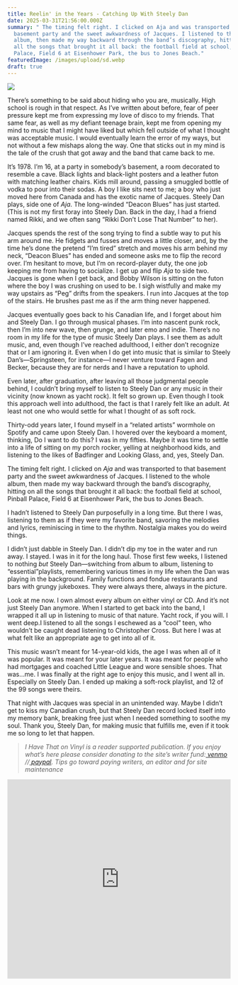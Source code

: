 ```yaml
---
title: Reelin' in the Years - Catching Up With Steely Dan
date: 2025-03-31T21:56:00.000Z
summary: " The timing felt right. I clicked on Aja and was transported to that
  basement party and the sweet awkwardness of Jacques. I listened to the whole
  album, then made my way backward through the band’s discography, hitting on
  all the songs that brought it all back: the football field at school, Pinball
  Palace, Field 6 at Eisenhower Park, the bus to Jones Beach."
featuredImage: /images/upload/sd.webp
draft: true
---
```

![](/images/upload/sd.webp)

There’s something to be said about hiding who you are, musically. High school is rough in that respect. As I’ve written about before, fear of peer pressure kept me from expressing my love of disco to my friends. That same fear, as well as my defiant teenage brain, kept me from opening my mind to music that I might have liked but which fell outside of what I thought was acceptable music. I would eventually learn the error of my ways, but not without a few mishaps along the way. One that sticks out in my mind is the tale of the crush that got away and the band that came back to me. 

It’s 1978. I’m 16, at a party in somebody’s basement, a room decorated to resemble a cave. Black lights and black-light posters and a leather futon with matching leather chairs. Kids mill around, passing a smuggled bottle of vodka to pour into their sodas. A boy I like sits next to me; a boy who just moved here from Canada and has the exotic name of Jacques. Steely Dan plays, side one of *Aja*. The long-winded “Deacon Blues” has just started. (This is not my first foray into Steely Dan. Back in the day, I had a friend named Rikki, and we often sang “Rikki Don’t Lose That Number” to her).

Jacques spends the rest of the song trying to find a subtle way to put his arm around me. He fidgets and fusses and moves a little closer, and, by the time he’s done the pretend “I’m tired” stretch and moves his arm behind my neck, “Deacon Blues” has ended and someone asks me to flip the record over. I’m hesitant to move, but I’m on record-player duty, the one job keeping me from having to socialize. I get up and flip *Aja* to side two. Jacques is gone when I get back, and Bobby Wilson is sitting on the futon where the boy I was crushing on used to be. I sigh wistfully and make my way upstairs as “Peg” drifts from the speakers. I run into Jacques at the top of the stairs. He brushes past me as if the arm thing never happened.

Jacques eventually goes back to his Canadian life, and I forget about him and Steely Dan. I go through musical phases. I’m into nascent punk rock, then I’m into new wave, then grunge, and later emo and indie. There’s no room in my life for the type of music Steely Dan plays. I see them as adult music, and, even though I’ve reached adulthood, I either don’t recognize that or I am ignoring it. Even when I do get into music that is similar to Steely Dan’s—Springsteen, for instance—I never venture toward Fagen and Becker, because they are for nerds and I have a reputation to uphold.

Even later, after graduation, after leaving all those judgmental people behind, I couldn’t bring myself to listen to Steely Dan or any music in their vicinity (now known as yacht rock). It felt so grown up. Even though I took this approach well into adulthood, the fact is that I rarely felt like an adult. At least not one who would settle for what I thought of as soft rock.

Thirty-odd years later, I found myself in a “related artists” wormhole on Spotify and came upon Steely Dan. I hovered over the keyboard a moment, thinking, Do I want to do this? I was in my fifties. Maybe it was time to settle into a life of sitting on my porch rocker, yelling at neighborhood kids, and listening to the likes of Badfinger and Looking Glass, and, yes, Steely Dan. 

The timing felt right. I clicked on *Aja* and was transported to that basement party and the sweet awkwardness of Jacques. I listened to the whole album, then made my way backward through the band’s discography, hitting on all the songs that brought it all back: the football field at school, Pinball Palace, Field 6 at Eisenhower Park, the bus to Jones Beach.

I hadn’t listened to Steely Dan purposefully in a long time. But there I was, listening to them as if they were my favorite band, savoring the melodies and lyrics, reminiscing in time to the rhythm. Nostalgia makes you do weird things.

I didn’t just dabble in Steely Dan. I didn’t dip my toe in the water and run away. I stayed. I was in it for the long haul. Those first few weeks, I listened to nothing *but* Steely Dan—switching from album to album, listening to “essential”playlists, remembering various times in my life when the Dan was playing in the background. Family functions and fondue restaurants and bars with grungy jukeboxes. They were always there, always in the picture.

Look at me now. I own almost every album on either vinyl or CD. And it’s not just Steely Dan anymore. When I started to get back into the band, I wrapped it all up in listening to music of that nature. Yacht rock, if you will. I went deep.I listened to all the songs I eschewed as a “cool” teen, who wouldn’t be caught dead listening to Christopher Cross. But here I was at what felt like an appropriate age to get into all of it. 

This music wasn’t meant for 14-year-old kids, the age I was when all of it was popular. It was meant for your later years. It was meant for people who had mortgages and coached Little League and wore sensible shoes. That was…me. I was finally at the right age to enjoy this music, and I went all in. Especially on Steely Dan. I ended up making a soft-rock playlist, and 12 of the 99 songs were theirs.

That night with Jacques was special in an unintended way. Maybe I didn’t get to kiss my Canadian crush, but that Steely Dan record locked itself into my memory bank, breaking free just when I needed something to soothe my soul. Thank you, Steely Dan, for making music that fulfills me, even if it took me so long to let that happen.

> *I Have That on Vinyl is a reader supported publication. If you enjoy what’s here please consider donating to the site’s writer fund:[ venmo](https://account.venmo.com/u/Michele-Catalano2659) //[ paypal](https://www.paypal.com/paypalme/goingitaloneny?country.x=US&locale.x=en_US). Tips go toward paying writers, an editor and for site maintenance*

<iframe allow="autoplay *; encrypted-media *;" frameborder="0" height="450" style="width:100%;max-width:660px;overflow:hidden;background:transparent;" sandbox="allow-forms allow-popups allow-same-origin allow-scripts allow-storage-access-by-user-activation allow-top-navigation-by-user-activation" src="https://embed.music.apple.com/us/playlist/easy-like-a-sunday-morning/pl.u-d2b0k40uBBoJLV"></iframe>
